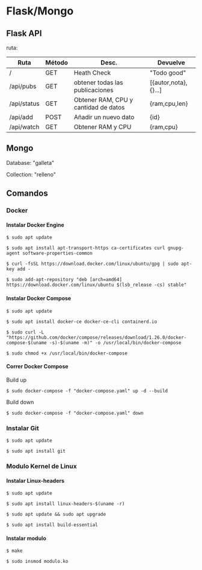 # Flask/Mongo

## Flask API

ruta: 

| Ruta        | Método | Desc.                                | Devuelve             |
| ----------- | ------ | ------------------------------------ | -------------------- |
| /           | GET    | Heath Check                          | "Todo good"          |
| /api/pubs   | GET    | obtener todas las publicaciones      | [{autor,nota},{}...] |
| /api/status | GET    | Obtener RAM, CPU y cantidad de datos | {ram,cpu,len}        |
| /api/add    | POST   | Añadir un nuevo dato                 | {id}                 |
| /api/watch  | GET    | Obtener RAM y CPU                    | {ram,cpu}            |

## Mongo

Database: "galleta"

Collection: "relleno"

## Comandos

### Docker

#### Instalar Docker Engine

`$ sudo apt update`

`$ sudo apt install apt-transport-https ca-certificates curl gnupg-agent software-properties-common`

`$ curl -fsSL https://download.docker.com/linux/ubuntu/gpg | sudo apt-key add -`

`$ sudo add-apt-repository "deb [arch=amd64] https://download.docker.com/linux/ubuntu $(lsb_release -cs) stable"`

#### Instalar Docker Compose

`$ sudo apt update`

`$ sudo apt install docker-ce docker-ce-cli containerd.io`

`$ sudo curl -L "https://github.com/docker/compose/releases/download/1.26.0/docker-compose-$(uname -s)-$(uname -m)" -o /usr/local/bin/docker-compose`

`$ sudo chmod +x /usr/local/bin/docker-compose`

#### Correr Docker Compose
Build up

`$ sudo docker-compose -f "docker-compose.yaml" up -d --build`

Build down

`$ sudo docker-compose -f "docker-compose.yaml" down`

### Instalar Git

`$ sudo apt update`

`$ sudo apt install git`

### Modulo Kernel de Linux

#### Instalar Linux-headers

`$ sudo apt update`

`$ sudo apt install linux-headers-$(uname -r)`

`$ sudo apt update && sudo apt upgrade`

`$ sudo apt install build-essential`

#### Instalar modulo

`$ make`

`$ sudo insmod modulo.ko`